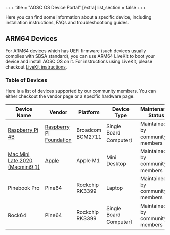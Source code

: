 +++
title = "AOSC OS Device Portal"
[extra]
list_section = false
+++

[livekit]: @/aosc-os/installation/livekit.md
[rpi-home]: @/aosc-os/devices/raspberrypi/_index.md
[applemac-home]: @/aosc-os/devices/apple/_index.md
[raspberry-pi-4b]: @/aosc-os/devices/raspberrypi/4b/_index.md
[apple-macmini9-1]: @/aosc-os/devices/apple/macmini9-1/_index.zh.md
[downloadpage]: https://aosc.io/downloads/alternative/

Here you can find some information about a specific device, including installation instructions, FAQs and troubleshootiong guides.

ARM64 Devices
------

For ARM64 devices which has UEFI firmware (such devices usually complies with SBSA standard), you can use ARM64 LiveKit to boot your device and install AOSC OS on it. For instructions using LiveKit, please checkout [LiveKit instructions][livekit].

### Table of Devices

Here is a list of devices supported by our community members. You can either checkout the vendor page or a specific hardware page.

| Device Name | Vendor | Platform | Device Type | Maintenance Status | Image Download |
| ------ | --------- | ------- | ------ | -------- | -------- |
| [Raspberry Pi 4B][raspberry-pi-4b] | [Raspberry Pi Foundation][rpi-home] | Broadcom BCM2711 | Single Board Computer） | Maintained by community members | Not available |
| [Mac Mini Late 2020 (Macmini9,1)][apple-macmini9-1] | [Apple][applemac-home] | Apple M1 | Mini Desktop | Maintained by community members | Not available |
| Pinebook Pro | Pine64 | Rockchip RK3399 |Laptop | Maintained by community members | [Download Page][downloadpage] |
| Rock64 | Pine64 | Rockchip RK3399 | Single Board Computer） | Maintained by community members | [Download Page][downloadpage] |
